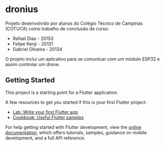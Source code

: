 # dronius

Projeto desenvolvido por alunos do Colégio Técnico de Campinas (COTUCA) como trabalho de conclusão de curso:
- Rafael Dias - 20153
- Felipe Kenji - 20131
- Gabriel Oliveira - 20134

O projeto inclui um aplicativo para se comunicar com um módulo ESP32 e assim controlar um drone.

## Getting Started

This project is a starting point for a Flutter application.

A few resources to get you started if this is your first Flutter project:

- [Lab: Write your first Flutter app](https://docs.flutter.dev/get-started/codelab)
- [Cookbook: Useful Flutter samples](https://docs.flutter.dev/cookbook)

For help getting started with Flutter development, view the
[online documentation](https://docs.flutter.dev/), which offers tutorials,
samples, guidance on mobile development, and a full API reference.
